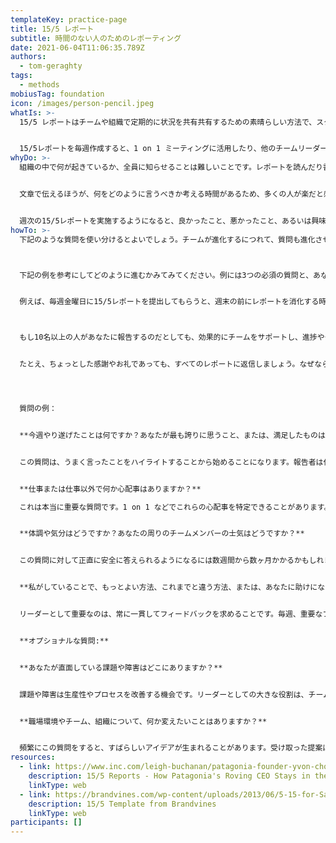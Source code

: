 ```yaml
---
templateKey: practice-page
title: 15/5 レポート
subtitle: 時間のない人のためのレポーティング
date: 2021-06-04T11:06:35.789Z
authors:
  - tom-geraghty
tags:
  - methods
mobiusTag: foundation
icon: /images/person-pencil.jpeg
whatIs: >-
  15/5 レポートはチームや組織で定期的に状況を共有共有するための素晴らしい方法で、スクラムのデイリースクラムでたずねる質問に触発されたものです。これは、書く時間が15分以内、読む時間が5分以内になるようになっています。


  15/5レポートを毎週作成すると、1 on 1 ミーティングに活用したり、他のチームリーダーやマネジャーへの報告もしやすくなるでしょう。
whyDo: >-
  組織の中で何が起きているか、全員に知らせることは難しいことです。レポートを読んだり書いたりすることに多くの時間を費やしたいと思う人はいませんが、口頭でのコミュニケーションだけでは、たいへん時間がかかりますし、情報の粒度が粗くなったりや精度が低くなるリスクがあります。


  文章で伝えるほうが、何をどのように言うべきか考える時間があるため、多くの人が楽だと感じています。


  週次の15/5レポートを実施するようになると、良かったこと、悪かったこと、あるいは興味深かったことなどを報告するための場が常にあるようになります。
howTo: >-
  下記のような質問を使い分けるとよいでしょう。チームが進化するにつれて、質問も進化させていきましょう。



  下記の例を参考にしてどのように進むかみてみてください。例には3つの必須の質問と、あなたの考えや文脈を考慮した質問を追加してもよいでしょう。（答える側は「レポートすることはないです」などと宣言しても構いません）


  例えば、毎週金曜日に15/5レポートを提出してもらうと、週末の前にレポートを消化する時間が取れため、やりやすいかしれません。あなたのチームにとってベストなタイミングとケイデンス（回転数、頻度）を選んでください。チームには「書く日」まで書くのを待つのではなく、その週を通してメモを取っておくようにおすすめしましょう。そうすれば、何を書けばよいのかわかるので楽にレポートが書けます。



  もし10名以上の人があなたに報告するのだとしても、効果的にチームをサポートし、進捗やチャレンジ、機会について、あなた自身や組織が常に情報を得られるようにするには、この方法は非常に効果的です。


  たとえ、ちょっとした感謝やお礼であっても、すべてのレポートに返信しましょう。なぜなら、返信のないレポートを書くのは、モチベーションが下がってしまうからです。




  質問の例：


  **今週やり遂げたことは何ですか？あなたが最も誇りに思うこと、または、満足したものはなんですか？**


  この質問は、うまく言ったことをハイライトすることから始めることになります。報告者は仕事以外の成果も加えるよう、推奨されるべきです。


  **仕事または仕事以外で何か心配事はありますか？**

  これは本当に重要な質問です。1 on 1 などでこれらの心配事を特定できることがあります。もし複数の人から同じ心配事が上がってくるようであれば、大きくなりすぎる前に手を打つことができるでしょう。


  **体調や気分はどうですか？あなたの周りのチームメンバーの士気はどうですか？**


  この質問に対して正直に安全に答えられるようになるには数週間から数ヶ月かかるかもしれません。しかし、大変重要な質問です。これは、チームの文化や士気を把握するための重要な方法の一つです。


  **私がしていることで、もっとよい方法、これまでと違う方法、または、あなたに助けになる方法はないでしょうか？**


  リーダーとして重要なのは、常に一貫してフィードバックを求めることです。毎週、重要なフィードバックが得られるとは限りませんが、定期的にたずねることで、フィードバックを得るためのスペースを確保することができます。受け取ったフィードバックには、必ず前向きに反応し、行動してください。


  **オプショナルな質問:**


  **あなたが直面している課題や障害はどこにありますか？**


  課題や障害は生産性やプロセスを改善する機会です。リーダーとしての大きな役割は、チームが何にも邪魔されることなく仕事ができるようにすることです。


  **職場環境やチーム、組織について、何か変えたいことはありますか？**


  頻繁にこの質問をすると、すばらしいアイデアが生まれることがあります。受け取った提案は必ず行動に移すようにしましょう。
resources:
  - link: https://www.inc.com/leigh-buchanan/patagonia-founder-yvon-chouinard-15five.html
    description: 15/5 Reports - How Patagonia's Roving CEO Stays in the Loop
    linkType: web
  - link: https://brandvines.com/wp-content/uploads/2013/06/5-15-for-Sample-Report.pdf
    description: 15/5 Template from Brandvines
    linkType: web
participants: []
---
```

